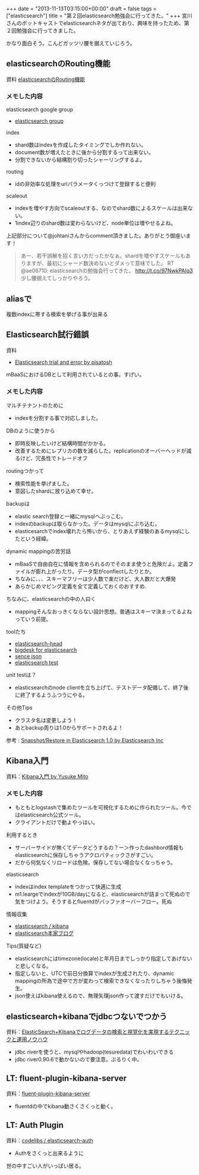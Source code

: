 +++
date = "2013-11-13T03:15:00+00:00"
draft = false
tags = ["elasticsearch"]
title = "第２回elasticsearch勉強会に行ってきた。"
+++
宮川さんのポットキャストでelasticsearchネタが出ており、興味を持ったため、第２回勉強会に行ってきました。

かなり面白そう。こんどガッツリ腰を据えていじろう。

## elasticsearchのRouting機能

資料  [elasticsearchのRouting機能](http://blog.johtani.info/images/entries/20131112/About_es_routing.pdf)

### メモした内容

elasticsearch google group

* [elasticsearch group](https://groups.google.com/forum/#!forum/elasticsearch-jp)

index

* shard数はindexを作成したタイミングでしか作れない。
* document数が増えたときに後から分割するって出来ない。
* 分割できないから結構割り切ったシャーリングするよ。

routing 

* idの非効率な処理をurlパラメータくっつけて登録すると便利

scaleout

* indexを増やす方向でscaleoutする、なのでshard数によるスケールは出来ない。
* 1index辺りのshard数は変わらないけど、node単位は増やせるよね。

上記部分について@johtaniさんからcomment頂きました。ありがとう御座います！

> あー、若干誤解を招く言い方だったかなぁ。shardを増やすスケールもありますが、最初にシャード数決めないとダメって意味でした。 RT @ae06710: elasticsearchの勉強会行ってきた。 http://t.co/97NwkPAIq3 少し腰据えてしっかりやろう。

## aliasで

複数indexに帯する検索を挙げる事が出来る

## Elasticsearch試行錯誤

資料

* [Elasticsearch trial and error by pisatosh](https://speakerdeck.com/pisatoshi/elasticsearch-trial-and-error)

mBaaSにおけるDBとして利用されているとの事。すげい。

### メモした内容
マルチテナントのために

* indexを分割する事で対応しました。

DBのように使うから

* 即時反映したいけど結構時間がかかる。
* 改善するためにレプリカの数を減らした。replicationのオーバーヘッドが減るけど、冗長性でトレードオフ

routingつかって

* 検索性能を挙げました。
* 意図したshardに放り込めて幸せ。

backupは

* elastic search登録と一緒にmysqlへぶっこむ。
* indexのbackupは取らなかった。データはmysqlにぶち込む。
* elasticesarchでindex壊れたら怖いから、とりあえず経験のあるmysqlにしたという経緯。

dynamic mappingの苦労話

* mBaaSで自由自在に情報を含められるのでそのまま使うと危険だよ。定義ファイルが膨れ上がったり。データ型がconflectしたりとか。
* ちなみに、、、スキーマフリーは少人数で楽だけど、大人数だと大爆発
* あらかじめマピング定義を全て定義しておくのおすすめ.

ちなみに、elasticsearchの中の人曰く

* mappingそんなおっきくならない設計思想。普通はスキーマ決まってるよねっていう前提。

toolたち

* [elasticsearch-head](http://mobz.github.io/elasticsearch-head/)
* [bigdesk for elasticsearch](http://bigdesk.org/)
* [sence json](https://chrome.google.com/webstore/detail/sense/doinijnbnggojdlcjifpdckfokbbfpbo)
* [elasticsearch test](https://github.com/tlrx/elasticsearch-test)

unit testは？　

* elasticsearchのnode clientを立ち上げて、テストデータ配備して、終了後に終了するようふつうにやる。

その他Tips

* クラスタ名は変更しよう！
* あとbackup周りは1.0からサポートされるよ！

参考 : [Snapshot/Restore in Elasticsearch 1.0 by Elasticsearch Inc](https://speakerdeck.com/elasticsearch/restore-in-elasticsearch-1-dot-0)


## Kibana入門

資料：[Kibana入門 by Yusuke Mito](https://speakerdeck.com/y310/kibanaru-men)

### メモした内容

* もともとlogstashで集めたツールを可視化するために作られたツール。今ではelasticsearch公式ツール。
* クライアントだけで動よやっほい。

利用するとき

* サーバーサイドが無くてデータどうするの？ー＞作ったdashbord情報もelasticsearchに保存しちゃうアクロバティックさがすごい。
* だから何気なくリロードは危険。保存してない場合なくなっちゃう。

elasticsearch

* indexはindex templateをつかって快適に生成
* m1.leargeでindexが10GB/dayになると、elasticsearchが詰まって死ぬので気をつけよう。そうするとfluentdがバッファオーバーフロー。死ぬ


情報収集

* [elasticsearch / kibana](https://github.com/elasticsearch/kibana)
* [elasticsearch本家ブログ](http://www.elasticsearch.org/blog)

Tips(質疑など)

* elasticsearchにはtimezone(locale)と年月日までしっかり指定してあげないと悲しくなる。
* 指定しないと、UTCで前日分換算でindexが生成されたり、dynamic mappingの所為で途中で方が変わって検索できなくなったりしちゃう後悔発生。
* json使えばkibana使えるので、無理矢理json作って渡すだけでもいける。


## elasticsearch+kibanaでjdbcつないでつかう

資料：[ElasticSearch+Kibanaでログデータの検索と視覚化を実現するテクニックと運用ノウハウ](http://www.slideshare.net/y-ken/elasticsearch-kibnana-fluentd-management-tips)

* jdbc riverを使うと、mysqlやhadoop(tesuredata)でわいわいできる
* jdbc river0.90.6で動かないので要注意。ぷるりく中。



## LT: fluent-plugin-kibana-server

資料：[fluent-plugin-kibana-server](https://gist.github.com/repeatedly/7427856)

* fluentdの中でkibana動さくさくっと動く。


## LT: Auth Plugin

資料：[codelibs / elasticsearch-auth](https://github.com/codelibs/elasticsearch-auth)


* Authをさくっと出来るように



世の中すごい人がいっぱい居る。
